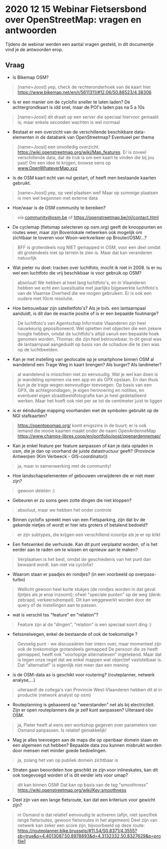 # 2020 12 15 Webinar Fietsersbond over OpenStreetMap: vragen en antwoorden

Tijdens de webinar werden een aantal vragen gesteld, in dit documentje vind je de antwoorden erop.

## Vraag

* Is Bikemap OSM?

> [name=Joost] yep, check de rechteronderhoek van de kaart hier https://www.bikemap.net/en/r/5611311/#12.06/50.88523/4.38306

* Is er een manier om de cyclofix sneller te laten laden? De achtergrondkaart is idd snel, maar de POI's laden pas na 5 a 10s

> [name=Joost] dit draait op een server die speciaal hiervoor gemaakt is; maar enkele seconden wachten is wel normaal


* Bestaat er een overzicht van de verschillende beschikbare data-elementen in de databank van OpenStreetmap? Eventueel per thema
> [name=Joost] een onvolledig overzicht: https://wiki.openstreetmap.org/wiki/Map_features. Er is zoveel verschillende data, dat de truk is om een kaart te vinden die bij jou past! Om een idee te krijgen, browse eens op www.OpenWhateverMap.xyz


* Is de OSM kaart echt van nul gestart, of heeft men bestaande kaarten gebruikt.
> [name=Joost] yep, op veel plaatsen wel! Maar op sommige plaatsen is men wel begonnen met externe data


* Hoe/waar is de OSM community te bereiken?
> via community@osm.be of https://openstreetmap.be/nl/contact.html

* De cyclemap (fietsmap selecteren op osm.org) geeft de knooppunten en routes weer, maar zijn Bovenlokale netwerken ook mogelijk om zichtbaar te toveren voor Woon-werkverkeer op Brouter/OSM/...?
> BFF is grotendeels nog NIET gemapped in OSM, voor een deel omdat dit grotendeels niet op terrein te zien is. Maar dat kan veranderen natuurlijk


* Wat pieter nu doet: tracken over luchtfoto, mocht ik niet in 2008. Is er nu wel een luchtfoto die vrij beschikbaar is voor gebruik op OSM?
> absoluut! We hebben al heel lang luchtfoto's, en in Vlaanderen hebben we echt een luxesituatie met jaarlijks bijgewerkte luchtfoto's van de Vlaamse Overheid die we mogen gebruiken. Er is ook een oudere met 10cm resolutie.

* Hoe betrouwbaar zijn satellietfoto's? Als je bvb. een lantaarnpaal aanduidt, is dit dan de exactie positie of is er een bepaalde foutmarge?
> De luchtfoto's van Agentschap Informatie Vlaanderen zijn heel nauwkeurig gepositioneerd. Wel opletten met objecten die een zekere hoogte hebben, omdat de luchtfoto's altijd vanuit een bepaalde hoek genomen worden.
> Thomas: die zijn heel betrouwbaar. In dit geval was de lantaarnpaal aangeduidt op basis van de schaduw die te zien was op de luchtbeelden.


* Kan je met instelling van geolocatie op je smartphone binnen OSM al wandelend een Trage Weg in kaart brengen? Als burger? Als landmeter?
> al wandelend is misschien niet zo eenvoudig. Wat je wel kan doen is je wandeling opnemen via een app en als GPX opslaan. En dan thuis kun je de trage wegen eenvoudiger toevoegen.
> Op basis van een GPX, de achtegrondlagen, je eigen herinnering en notities, en eventueel eigen straatbeeldfotografie kan je heel gedetailleerd werken. Maar het hoeft ook niet per se tot de centimeter juist te liggen

* is er éénduidige mapping voorhanden met de symbolen gebruikt op  de NGI stafkaarten?
> https://opentopomap.org/ komt enigszins in de buurt; er is ook iemand die mooie kaarten maakt onder de naam OpenArdenneMap https://www.champs-libres.coop/en/portfolio/post/openardennemap/
 
 * Kan je enkel feature per feature aanpassen of kan je data opladen in osm, die je dan op voorhand de juiste datastructuur geeft?
(Provincie Antwerpen (Kim Verbeeck - GIS-coordinator))
> ja, maar in samenwerking met de community!

* Hoe landschapselementen of gebouwen verwijderen die er niet meer zijn?
> gewoon deleten :)

* Gebeuren er zo soms geen zotte dingen die niet kloppen?
> absoluut, maar we hebben het onder controle

* Binnen cyclofix spreekt men van een Fietsparking, zijn dat bv de gekende nietjes of wordt er hier iets groters of betalend bedoeld?
>  er zijn subtypes, die krijgen een verschillend icoontje als je er op klikt



* Een fietswinkel die verhuisde. Kan dit punt verplaatst worden, of is het eerder aan te raden om te wissen en opnieuw aan te maken?
> Verplaatsen is het best, omdat de geschiedenis van het punt dan bewaard wordt.
> kan niet via cyclofix!


* Waarom staan er paadjes én rondjes? (in een voorbeeld op overpass-turbo)
> Wellicht gewoon heel korte stukjes (de rondjes worden in dat geval lijntjes als je erop inzoomt); ofwel "speciale punten" op de weg (denk: zebrapd, verkeersdrempel). Dit kan weggewerkt worden door de query of de instellingen aan te passen.


* wat is verschil tss "feature" en "relation"?
> Feature zijn al de "dingen", "relation" is een speciaal soort ding :)

* fietssnelwegen, enkel de bestaande of ook de toekomstige ?
> Gevoelig punt - we discussiëren hier intern over, maar momenteel zijn ook de toekomstige grotendeels gemapped
De persoon die ze heeft gemapped, heeft ook "voorlopige alternatieven" ingetekend. Maar dat is tegen onze regel dat we enkel mappen wat objectief vaststelbaar is. Dat "alternatief" is eigenlijk niet meer dan een mening

* is de OSM-data as is geschikt voor routering? (routeplanner, netwerk analyse,...)
> uiteraard! de collega's van Provincie West-Vlaanderen hebben dit al in productie (network analyst op osm)


* Routeplanning is gebaseerd op "weerstanden" net als bij electriciteit. Zijn er open routeplanners die je zelf kunt aanpassen? Uiteraard obv OSM.
> ja, Pieter heeft al eens een workshop gegeven over parameters van Osmand aanpassen. Is relatief gemakkelijk!

* Mag je alles toevoegen aan de maps die op openbaar domein staan en een algemeen nut hebben? Bepaalde data zou kunnen misbruikt worden door mensen met minder goede bedoelingen.
> ja, zolang het van op publiek domein zichtbaar is


* Straten gaan beoordelen hoe geschikt ze zijn voor inlineskates, kan dit ook toegevoegd worden of is dit eerder iets voor umap?
> dit kan binnen OSM! Dat kan op basis van de tag "smoothness" https://wiki.openstreetmap.org/wiki/Key:smoothness

* Deel zijn van een lange fietsroute, kan dat een kriterium voor gewicht zijn?
> in Osmand is dat relatief eenvoudig te activeren (afijn, niet specifiek lange fietsroutes, gewoon fietsroutes in het algemeen)
> Deel zijn van netwerk kan zeker een score zijn, bijvoorbeeld op deze route: https://routeplanner.bike.brussels/#11.54/50.8371/4.3555?sb=true&o=4.4013087,50.8978893&d=4.3132332,50.8327629&p=profile1
 
